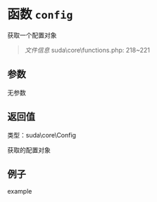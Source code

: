 # 函数 `config`

获取一个配置对象

> *文件信息* suda\core\functions.php: 218~221



## 参数


无参数


## 返回值

类型：suda\core\Config

 获取的配置对象



## 例子

example